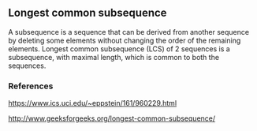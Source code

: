 ## Longest common subsequence
A subsequence is a sequence that can be derived from another sequence by deleting some elements without changing the order of the remaining elements. Longest common subsequence (LCS) of 2 sequences is a subsequence, with maximal length, which is common to both the sequences.

### References
https://www.ics.uci.edu/~eppstein/161/960229.html

http://www.geeksforgeeks.org/longest-common-subsequence/
